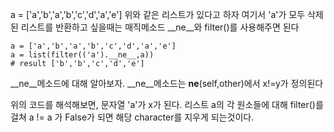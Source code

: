 a = ['a','b','a','b','c','d','a','e']
위와 같은 리스트가 있다고 하자 여기서 'a'가 모두 삭제된 리스트를 반환하고 싶을때는
매직메소드 __ne__와 filter()를 사용해주면 된다

```python3
a = ['a','b','a','b','c','d','a','e']
a = list(filter(('a').__ne__,a))
# result ['b','b','c','d','e']
```
__ne__메소드에 대해 알아보자.
__ne__메소드는 __ne__(self,other)에서 x!=y가 정의된다

위의 코드를 해석해보면, 문자열 'a'가 x가 된다. 리스트 a의 각 원소들에 대해 filter()를 걸쳐
a != a 가 False가 되면 해당 character를 지우게 되는것이다.
